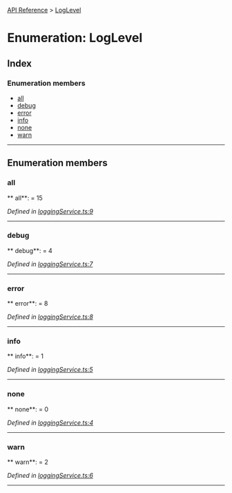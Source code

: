 [API Reference](../README.md) > [LogLevel](../enums/LogLevel.md)



# Enumeration: LogLevel

## Index

### Enumeration members

* [all](LogLevel.md#all)
* [debug](LogLevel.md#debug)
* [error](LogLevel.md#error)
* [info](LogLevel.md#info)
* [none](LogLevel.md#none)
* [warn](LogLevel.md#warn)



---
## Enumeration members
<a id="all"></a>

###  all

** all**:    = 15

*Defined in [loggingService.ts:9](https://github.com/daostack/arc.js/blob/61e5f90/lib/loggingService.ts#L9)*





___

<a id="debug"></a>

###  debug

** debug**:    = 4

*Defined in [loggingService.ts:7](https://github.com/daostack/arc.js/blob/61e5f90/lib/loggingService.ts#L7)*





___

<a id="error"></a>

###  error

** error**:    = 8

*Defined in [loggingService.ts:8](https://github.com/daostack/arc.js/blob/61e5f90/lib/loggingService.ts#L8)*





___

<a id="info"></a>

###  info

** info**:    = 1

*Defined in [loggingService.ts:5](https://github.com/daostack/arc.js/blob/61e5f90/lib/loggingService.ts#L5)*





___

<a id="none"></a>

###  none

** none**:    = 0

*Defined in [loggingService.ts:4](https://github.com/daostack/arc.js/blob/61e5f90/lib/loggingService.ts#L4)*





___

<a id="warn"></a>

###  warn

** warn**:    = 2

*Defined in [loggingService.ts:6](https://github.com/daostack/arc.js/blob/61e5f90/lib/loggingService.ts#L6)*





___


